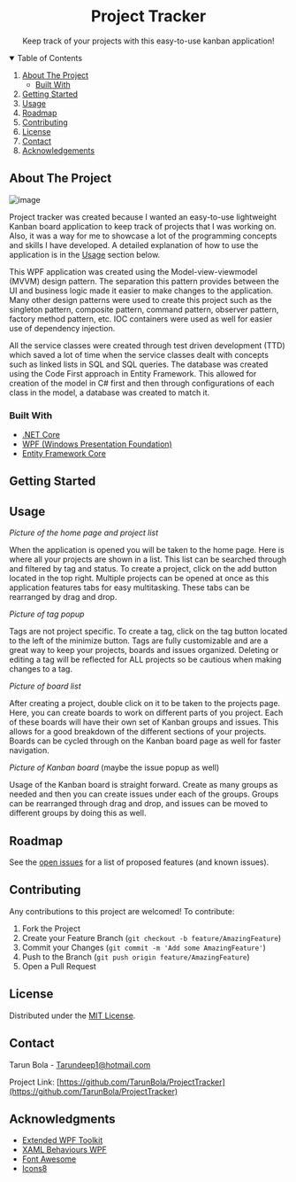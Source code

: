 <!-- Project Logo -->
<p align="center">
  <h1 align="center">Project Tracker</h1>
  <p align="center">Keep track of your projects with this easy-to-use kanban application!</p>
</p>

<!-- Table of Contents -->
<details open="open">
  <summary>Table of Contents</summary>
  <ol>
    <li>
      <a href="#about-the-project">About The Project</a>
      <ul>
        <li><a href="#built-with">Built With</a></li>
      </ul>
    </li>
    <li>
      <a href="#getting-started">Getting Started</a>
    </li>
    <li><a href="#usage">Usage</a></li>
    <li><a href="#roadmap">Roadmap</a></li>
    <li><a href="#contributing">Contributing</a></li>
    <li><a href="#license">License</a></li>
    <li><a href="#contact">Contact</a></li>
    <li><a href="#acknowledgements">Acknowledgements</a></li>
  </ol>
</details>

## About The Project

![image](https://user-images.githubusercontent.com/14295466/119246293-70d85100-bb4e-11eb-95e0-7907fef3961b.png)

Project tracker was created because I wanted an easy-to-use lightweight Kanban board application to keep track of projects that I was working on. Also, it was a way for me to showcase a lot of the programming concepts and skills I have developed. A detailed explanation of how to use the application is in the [Usage](https://github.com/TarunBola/ProjectTracker#usage) section below. 

This WPF application was created using the Model-view-viewmodel (MVVM) design pattern. The separation this pattern provides between the UI and business logic made it easier to make changes to the application. Many other design patterns were used to create this project such as the singleton pattern, composite pattern, command pattern, observer pattern, factory method pattern, etc. IOC containers were used as well for easier use of dependency injection.

All the service classes were created through test driven development (TTD) which saved a lot of time when the service classes dealt with concepts such as linked lists in SQL and SQL queries. The database was created using the Code First approach in Entity Framework. This allowed for creation of the model in C# first and then through configurations of each class in the model, a database was created to match it.  

### Built With
* [.NET Core](https://dotnet.microsoft.com/)
* [WPF (Windows Presentation Foundation)](https://docs.microsoft.com/en-us/dotnet/desktop/wpf/?view=netdesktop-5.0)
* [Entity Framework Core](https://docs.microsoft.com/en-us/ef/)

## Getting Started

## Usage

*Picture of the home page and project list*

When the application is opened you will be taken to the home page. Here is where all your projects are shown in a list. This list can be searched through and filtered by tag and status. To create a project, click on the add button located in the top right. Multiple projects can be opened at once as this application features tabs for easy multitasking. These tabs can be rearranged by drag and drop. 

*Picture of tag popup*

Tags are not project specific. To create a tag, click on the tag button located to the left of the minimize button. Tags are fully customizable and are a great way to keep your projects, boards and issues organized. Deleting or editing a tag will be reflected for ALL projects so be cautious when making changes to a tag. 

*Picture of board list*

After creating a project, double click on it to be taken to the projects page. Here, you can create boards to work on different parts of you project. Each of these boards will have their own set of Kanban groups and issues. This allows for a good breakdown of the different sections of your projects. Boards can be cycled through on the Kanban board page as well for faster navigation.

*Picture of Kanban board* (maybe the issue popup as well)

Usage of the Kanban board is straight forward. Create as many groups as needed and then you can create issues under each of the groups. Groups can be rearranged through drag and drop, and issues can be moved to different groups by doing this as well. 


## Roadmap

See the [open issues](https://github.com/TarunBola/ProjectTracker/issues) for a list of proposed features (and known issues).

## Contributing

Any contributions to this project are welcomed! To contribute:

1. Fork the Project
2. Create your Feature Branch (`git checkout -b feature/AmazingFeature`)
3. Commit your Changes (`git commit -m 'Add some AmazingFeature'`)
4. Push to the Branch (`git push origin feature/AmazingFeature`)
5. Open a Pull Request

## License

Distributed under the [MIT License](https://github.com/othneildrew/Best-README-Template/blob/master/LICENSE.txt).

## Contact
Tarun Bola - Tarundeep1@hotmail.com

Project Link: [https://github.com/TarunBola/ProjectTracker](https://github.com/TarunBola/ProjectTracker)

## Acknowledgments
* [Extended WPF Toolkit](https://github.com/xceedsoftware/wpftoolkit)
* [XAML Behaviours WPF](https://github.com/Microsoft/XamlBehaviorsWpf)
* [Font Awesome](https://fontawesome.com)
* [Icons8](https://icons8.com/)

<!-- Links and Images -->
[license-url]: https://github.com/othneildrew/Best-README-Template/blob/master/LICENSE.txt
